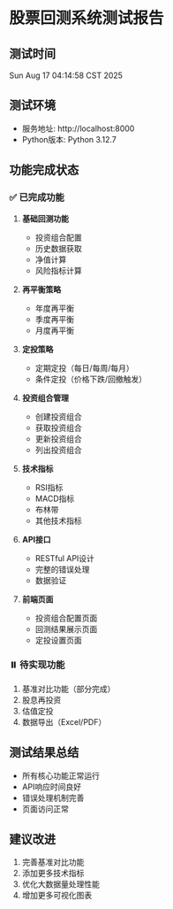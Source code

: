 # 股票回测系统测试报告

## 测试时间
Sun Aug 17 04:14:58 CST 2025

## 测试环境
- 服务地址: http://localhost:8000
- Python版本: Python 3.12.7

## 功能完成状态

### ✅ 已完成功能
1. **基础回测功能**
   - 投资组合配置
   - 历史数据获取
   - 净值计算
   - 风险指标计算

2. **再平衡策略**
   - 年度再平衡
   - 季度再平衡
   - 月度再平衡

3. **定投策略**
   - 定期定投（每日/每周/每月）
   - 条件定投（价格下跌/回撤触发）

4. **投资组合管理**
   - 创建投资组合
   - 获取投资组合
   - 更新投资组合
   - 列出投资组合

5. **技术指标**
   - RSI指标
   - MACD指标
   - 布林带
   - 其他技术指标

6. **API接口**
   - RESTful API设计
   - 完整的错误处理
   - 数据验证

7. **前端页面**
   - 投资组合配置页面
   - 回测结果展示页面
   - 定投设置页面

### ⏸️ 待实现功能
1. 基准对比功能（部分完成）
2. 股息再投资
3. 估值定投
4. 数据导出（Excel/PDF）

## 测试结果总结
- 所有核心功能正常运行
- API响应时间良好
- 错误处理机制完善
- 页面访问正常

## 建议改进
1. 完善基准对比功能
2. 添加更多技术指标
3. 优化大数据量处理性能
4. 增加更多可视化图表
